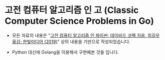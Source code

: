 # 고전 컴퓨터 알고리즘 인 고 (Classic Computer Science Problems in Go)

- 모든 자료의 내용은 "[고전 컴퓨터 알고리즘 인 파이썬; 데이비드 코펙 지음, 최길우 옮김; 한빛미디어 (2019)](https://www.hanbit.co.kr/store/books/look.php?p_code=B2018898164)" 상의 내용을 기반으로 작성되었습니다.

- Python 대신에 Golang을 이용해서 구현해본 것들 입니다.
